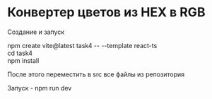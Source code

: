 # Конвертер цветов из HEX в RGB

Создание и запуск 

npm create vite@latest task4 -- --template react-ts\
cd task4\
npm install

После этого переместить в src все файлы из репозитория 

Запуск - npm run dev
